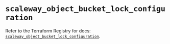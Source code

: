 # `scaleway_object_bucket_lock_configuration`

Refer to the Terraform Registry for docs: [`scaleway_object_bucket_lock_configuration`](https://registry.terraform.io/providers/scaleway/scaleway/2.42.1/docs/resources/object_bucket_lock_configuration).
